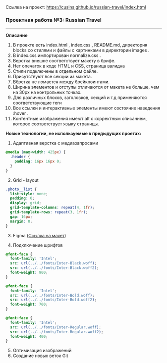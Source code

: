 Ссылка на проект: https://cusins.github.io/russian-travel/index.html

### Проектная работа №3: Russian Travel
---
**Описание**
1. В проекте есть index.html , index.css , README.md, директория blocks со стилями и файлы с картинками в
директории images .
2. В index.css импортирован normalize.css .
3. Верстка внешне соответствует макету в брифе.
4. Нет опечаток в коде HTML и CSS, страница валидна
5. Стили подключены в отдельном файле.
6. Присутствуют все секции из макета.
7. Вёрстка не ломается между брейкпоинтами.
8. Ширина элементов и отступы отличаются от макета не больше, чем на 30px на контрольных точках.
9. Для различных блоков, заголовков, секций и т.д применяются соответствующие теги
10. Все ссылки и интерактивные элементы имеют состояние наведения :hover .
11. Контентные изображения имеют alt с корректным описанием, которое соответствует языку страницы.


**Новые технологии, не используемые в предыдущих проетах:**


1. Адаптивная верстка с медиазапросами
```css
@media (max-width: 425px) {
  .header {
    padding: 16px 16px 0;
  }
}

```
2. Grid - layout
```css
.photo__list {
  list-style: none;
  padding: 0;
  display: grid;
  grid-template-columns: repeat(4, 1fr);
  grid-template-rows: repeat(3, 1fr);
  gap: 16px;
  margin: 0;
}
```
3. Figma  ([Ссылка на макет](https://www.figma.com/file/5S2WSbEFL6awjVWJ0NWL8Q/Sprint-3_-Russia-_-desktop-mobile?node-id=28503%3A0))

4. Подключение шрифтов
```css
@font-face {
  font-family: 'Intel';
  src: url(../../fonts/Inter-Black.woff);
  src: url(../../fonts/Inter-Black.woff2);
  font-weight: 900;
}

@font-face {
  font-family: 'Intel';
  src: url(../../fonts/Inter-Bold.woff);
  src: url(../../fonts/Inter-Bold.woff2);
  font-weight: 700;
}

@font-face {
  font-family: 'Intel';
  src: url(../../fonts/Inter-Regular.woff);
  src: url(../../fonts/Inter-Regular.woff2);
  font-weight: 400;
}
```
5. Оптимизация изображений
6. Создание новых веток Git
